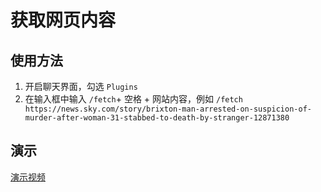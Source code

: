 # 获取网页内容

## 使用方法

1. 开启聊天界面，勾选 `Plugins`
2. 在输入框中输入 `/fetch`+ 空格 + 网站内容，例如 `/fetch https://news.sky.com/story/brixton-man-arrested-on-suspicion-of-murder-after-woman-31-stabbed-to-death-by-stranger-12871380`

## 演示

[演示视频](../assets/fetch.mp4)
